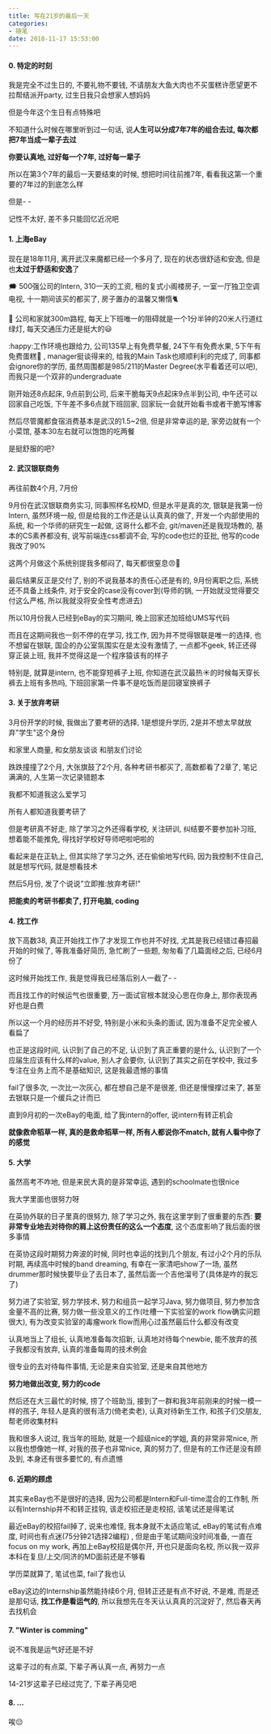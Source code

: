 ```yaml
---
title: 写在21岁的最后一天
categories:
- 随笔
date: 2018-11-17 15:53:00
---
```




#### 0. 特定的时刻

我是完全不过生日的, 不要礼物不要钱, 不请朋友大鱼大肉也不买蛋糕许愿望更不拉帮结派开party, 过生日我只会想家人想妈妈

但是今年这个生日有点特殊吧

不知道什么时候在哪里听到过一句话, 说**人生可以分成7年7年的组合去过, 每次都把7年当成一辈子去过**

**你要认真地, 过好每一个7年, 过好每一辈子**

所以在第3个7年的最后一天要结束的时候, 想把时间往前推7年, 看看我这第一个重要的7年过的到底怎么样

但是- -

记性不太好, 差不多只能回忆近况吧

#### 1. 上海eBay

现在是18年11月, 离开武汉来魔都已经一个多月了, 现在的状态很舒适和安逸, 但是也**太过于舒适和安逸**了

:right_anger_bubble: 500强公司的Intern, 310一天的工资, 租的复式小阁楼房子, 一室一厅独卫空调电视, 十一期间该买的都买了, 房子置办的温馨又懒惰:cat2:

:bus: 公司和家就300m路程, 每天上下班唯一的阻碍就是一个1分半钟的20米人行道红绿灯, 每天交通压力还是挺大的:smiley:

:happy:工作环境也跟给力, 公司135早上有免费早餐, 24下午有免费水果, 5下午有免费蛋糕:cake: , manager挺谈得来的, 给我的Main Task也顺顺利利的完成了, 同事都会ignore你的学历, 虽然周围都是985/211的Master Degree(水平看着还可以吧), 而我只是一个双非的undergraduate

刚开始还8点起床, 9点前到公司, 后来干脆每天9点起床9点半到公司, 中午还可以回家自己吃饭, 下午差不多6点就下班回家, 回家玩一会就开始看书或者干脆写博客

然后尽管魔都食宿消费基本是武汉的1.5~2倍, 但是非常幸运的是, 家旁边就有一个小菜馆, 基本30左右就可以饱饱的吃两餐

是挺舒服的吧?

#### 2. 武汉银联商务

再往前数4个月, 7月份

9月份在武汉银联商务实习, 同事照样名校MD, 但是水平是真的次, 银联是我第一份Intern, 虽然环境一般, 但是给我的工作还是认认真真的做了, 开发一个内部使用的系统, 和一个华师的研究生一起做, 这哥什么都不会, git/maven还是我现场教的, 基本的CS素养都没有, 说写前端连css都调不会, 写的code也烂的亚批, 他写的code我改了90%

这两个月做这个系统别提我多郁闷了, 每天都很窒息😠💢

最后结果反正是交付了, 别的不说我基本的责任心还是有的, 9月份离职之后, 系统还不具备上线条件, 对于安全的case没有cover到(导师的锅, 一开始就没觉得要交付这么严格, 所以我就没将安全性考虑进去)

所以10月份我人已经到eBay的实习期间, 晚上回家还加班给UMS写代码

而且在这期间我也一刻不停的在学习, 找工作, 因为并不觉得银联是唯一的选择, 也不想留在银联, 国企的办公室氛围实在是太没有激情了, 一点都不geek, 转正还得穿正装上班, 我并不觉得这是一个程序猿该有的样子

特别是, 就算是intern, 也不能穿短裤子上班, 你知道在武汉最热:sunny:的时候每天穿长裤去上班有多热吗, 下班回家第一件事不是吃饭而是回寝室换裤子

#### 3. 关于放弃考研

3月份开学的时候, 我做出了要考研的选择, 1是想提升学历, 2是并不想太早就放弃"学生"这个身份

和家里人商量, 和女朋友谈谈 和朋友们讨论

跌跌撞撞了2个月, 大张旗鼓了2个月, 各种考研书都买了, 高数都看了2章了, 笔记满满的, 人生第一次记录错题本

我都不知道我这么爱学习

所有人都知道我要考研了

但是考研真不好走, 除了学习之外还得看学校, 关注研训, 纠结要不要参加补习班, 想着能不能推免, 得找好学校好导师吧啦吧啦的

看起来是在正轨上, 但其实除了学习之外, 还在偷偷地写代码, 因为我控制不住自己, 就是想写代码, 就是想看技术

然后5月份, 发了个说说"立即推:放弃考研!"

**把能卖的考研书都卖了, 打开电脑, coding**

#### 4. 找工作

放下高数38, 真正开始找工作了才发现工作也并不好找, 尤其是我已经错过春招最开始的时候了, 等我准备好简历, 急忙刷了一些题, 匆匆看了几篇面经之后, 已经6月份了

这时候开始找工作, 我是觉得我已经落后别人一截了- -

而且找工作的时候运气也很重要, 万一面试官根本就没心思在你身上, 那你表现再好也是白费

所以这一个月的经历并不好受, 特别是小米和头条的面试, 因为准备不足完全被人看扁了

也正是这段时间, 认识到了自己的不足, 认识到了真正重要的是什么, 认识到了一个应届生应该有什么样的value, 别人才会要你, 认识到了其实之前在学校中, 我过多专注在业务上而不是基础知识, 这是我最遗憾的事情

fail了很多次, 一次比一次灰心, 都在想自己是不是很差, 但还是慢慢撑过来了, 甚至去银联只是一个缓兵之计而已

直到9月初的一次eBay的电面, 给了我intern的offer, 说intern有转正机会

**就像救命稻草一样, 真的是救命稻草一样, 所有人都说你不match, 就有人看中你了的感觉**

#### 5. 大学

虽然高考不咋地, 但是来民大真的是非常幸运, 遇到的schoolmate也很nice

我大学里面也很努力呀

在英协外联的日子里真的很努力, 除了学习之外, 我在这里学到了很重要的东西: **要非常专业地去对待你的肩上这份责任的这么一个态度**, 这个态度影响了我后面的很多事情

在英协这段时期努力奔波的时候, 同时也幸运的找到几个朋友, 有过小2个月的乐队时期, 再续高中时候的band dreaming, 有幸在一家清吧show了一场, 虽然drummer那时候快要毕业了去日本了, 虽然后面一个吉他溜号了(具体是咋的我忘了) 

努力进了实验室, 努力学技术, 努力和组员一起学习Java, 努力做项目, 努力参加含金量不高的比赛, 努力做一些没意义的工作(吐槽一下实验室的work flow确实问题很大), 有为改变实验室的毒瘤work flow而用心过虽然最后什么都没有改变

认真地当上了组长, 认真地准备每次招新, 认真地对待每个newbie, 能不放弃的孩子我都没有放弃, 认真的准备每周的技术例会

很专业的去对待每件事情, 无论是来自实验室, 还是来自其他地方

**努力地做出改变, 努力的code**

然后还在大三最忙的时候, 捞了个班助当, 接到了一群和我3年前刚来的时候一模一样的孩子, 年轻人是真的很有活力(倚老卖老), 认真对待新生工作, 和孩子们交朋友, 帮老师收集材料

我和很多人说过, 我当年的班助, 就是一个超级nice的学姐, 真的非常非常nice, 所以我也想像她一样, 对我的孩子也非常nice, 真的努力了, 但是有的工作还是没有顾及到, 本身还有很多要忙的, 有点遗憾

#### 6. 近期的顾虑

其实来eBay也不是很好的选择, 因为公司都是Intern和Full-time混合的工作制, 所以有Internship并不和转正挂钩, 该走校招还是走校招, 该笔试还是得笔试

最近eBay的校招fail掉了, 说来也难怪, 我本身就不太适应笔试, eBay的笔试有点难度, 时间也有点迷(75分钟21选择2编程) , 但是由于笔试期间没时间准备, 一直在focus on my work, 再加上eBay校招是偶尔开, 开也只是面向名校, 所以我一双非本科在复旦/上交/同济的MD面前还是不够看

学历菜就算了, 笔试也菜, fail了我也认

eBay这边的Internship虽然能持续6个月, 但转正还是有点不好说, 不是难, 而是还是那句话, **找工作是看运气的**, 所以我想先在冬天认认真真的沉淀好了, 然后春天再去找机会

#### 7. "Winter is comming"

说不准我是运气好还是不好

这辈子过的有点菜, 下辈子再认真一点, 再努力一点

14-21岁这辈子已经过完了, 下辈子再见吧

#### 8. ...

唉😔
